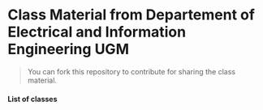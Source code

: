 # Class Material from Departement of Electrical and Information Engineering UGM

>You can fork this repository to contribute for sharing the class material. 


#### List of classes
